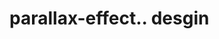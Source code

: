 # parallax-effect.. desgin                                                                                                      
